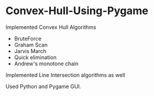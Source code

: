 # Convex-Hull-Using-Pygame

Implemented Convex Hull Algorithms
- BruteForce
- Graham Scan
- Jarvis March
- Quick elimination
- Andrew's monotone chain

Implemented Line Intersection algorithms as well

Used Python and Pygame GUI.
